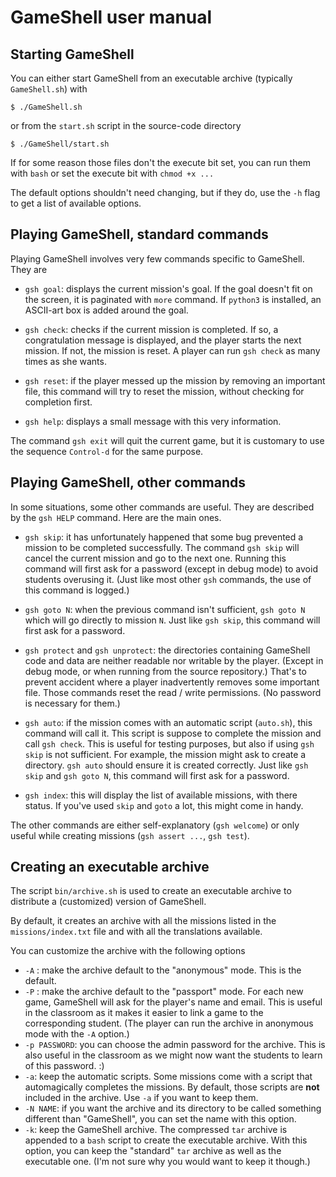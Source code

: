 GameShell user manual
=====================


Starting GameShell
------------------

You can either start GameShell from an executable archive (typically
`GameShell.sh`) with

    $ ./GameShell.sh

or from the `start.sh` script in the source-code directory

    $ ./GameShell/start.sh

If for some reason those files don't the execute bit set, you can run them
with `bash` or set the execute bit with `chmod +x ...`

The default options shouldn't need changing, but if they do, use the `-h` flag
to get a list of available options.


Playing GameShell, standard commands
------------------------------------

Playing GameShell involves very few commands specific to GameShell. They are

* `gsh goal`: displays the current mission's goal. If the goal doesn't fit on
  the screen, it is paginated with `more` command.
  If `python3` is installed, an ASCII-art box is added around the goal.

* `gsh check`: checks if the current mission is completed. If so, a
  congratulation message is displayed, and the player starts the next mission.
  If not, the mission is reset.
  A player can run `gsh check` as many times as she wants.

* `gsh reset`: if the player messed up the mission by removing an important
  file, this command will try to reset the mission, without checking for
  completion first.

* `gsh help`: displays a small message with this very information.


The command `gsh exit` will quit the current game, but it is customary to use
the sequence `Control-d` for the same purpose.



Playing GameShell, other commands
---------------------------------

In some situations, some other commands are useful. They are described by the
`gsh HELP` command. Here are the main ones.

* `gsh skip`: it has unfortunately happened that some bug prevented a mission
  to be completed successfully. The command `gsh skip` will cancel the
  current mission and go to the next one. Running this command will first ask
  for a password (except in debug mode) to avoid students overusing it. (Just
  like most other `gsh` commands, the use of this command is logged.)

* `gsh goto N`: when the previous command isn't sufficient, `gsh goto N`
  which will go directly to mission `N`. Just like `gsh skip`, this command
  will first ask for a password.

* `gsh protect` and `gsh unprotect`: the directories containing GameShell
  code and data are neither readable nor writable by the player. (Except in
  debug mode, or when running from the source repository.) That's to prevent
  accident where a player inadvertently removes some important file.
  Those commands reset the read / write permissions. (No password is necessary
  for them.)

* `gsh auto`: if the mission comes with an automatic script (`auto.sh`), this
  command will call it. This script is suppose to complete the mission and
  call `gsh check`.
  This is useful for testing purposes, but also if using `gsh skip` is not
  sufficient. For example, the mission might ask to create a directory. `gsh
  auto` should ensure it is created correctly.
  Just like `gsh skip` and `gsh goto N`, this command will first ask for a
  password.

* `gsh index`: this will display the list of available missions, with there
  status. If you've used `skip` and `goto` a lot, this might come in handy.

The other commands are either self-explanatory (`gsh welcome`) or only useful
while creating missions (`gsh assert ...`, `gsh test`).



Creating an executable archive
------------------------------

The script `bin/archive.sh` is used to create an executable archive to
distribute a (customized) version of GameShell.

By default, it creates an archive with all the missions listed in the
`missions/index.txt` file and with all the translations available.

You can customize the archive with the following options

* `-A` : make the archive default to the "anonymous" mode. This is the
  default.
* `-P` : make the archive default to the "passport" mode. For each new game,
  GameShell will ask for the player's name and email. This is useful in the
  classroom as it makes it easier to link a game to the corresponding student.
  (The player can run the archive in anonymous mode with the `-A` option.)
* `-p PASSWORD`: you can choose the admin password for the archive. This is
  also useful in the classroom as we might now want the students to learn of
  this password. :)
* `-a`: keep the automatic scripts. Some missions come with a script that
  automagically completes the missions. By default, those scripts are **not**
  included in the archive. Use `-a` if you want to keep them.
* `-N NAME`: if you want the archive and its directory to be called something
  different than "GameShell", you can set the name with this option.
* `-k`: keep the GameShell archive. The compressed `tar` archive is appended
  to a `bash` script to create the executable archive. With this option, you
  can keep the "standard" `tar` archive as well as the executable one. (I'm
  not sure why you would want to keep it though.)
